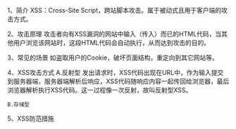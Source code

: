 1、简介
XSS：Cross-Site Script，跨站脚本攻击。属于被动式且用于客户端的攻击方式。


2、攻击原理
攻击者向有XSS漏洞的网站中输入（传入）而已的HTML代码，当其他用户浏览该网站时，这段HTML代码会自动执行，从而达到攻击的目的。

3、常见的场景
如盗取用户的Cookie，破坏页面结构，重定向到其它网站等。

4、XSS攻击方式
	A.反射型
		发出请求时，XSS代码出现在URL中，作为输入提交到服务器端，服务器端解析后响应，XSS代码随响应内容一起传回给浏览器，最后浏览器解析执行XSS代码。这一过程像一次反射，故叫反射型XSS。
	
	B.存储型


5、XSS防范措施
